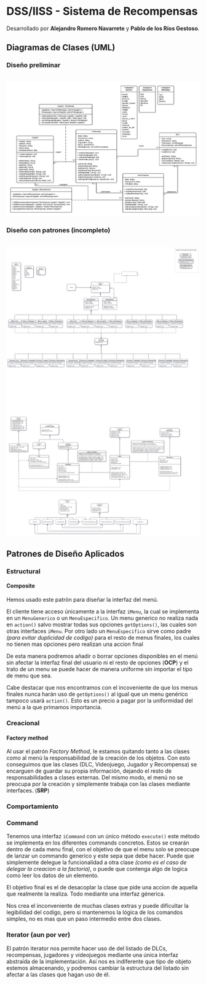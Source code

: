 # DSS/IISS - Sistema de Recompensas

Desarrollado por **Alejandro Romero Navarrete** y **Pablo de los Ríos Gestoso**.



## Diagramas de Clases (UML)

### Diseño preliminar
​	![Diseño Preliminar](Disenyo/Disenyo_Preliminar.png)

### Diseño con patrones (incompleto)
​	![Diseño Patrones](Disenyo/Disenyo.png)



## Patrones de Diseño Aplicados

### Estructural

#### Composite 

Hemos usado este patrón para diseñar la interfaz del menú.

El cliente tiene acceso únicamente a la interfaz `iMenu`, la cual se implementa en un `MenuGenerico` o un `MenuEspecifico`. Un menu generico no realiza nada en `action()` salvo mostrar todas sus opciones `getOptions()`, las cuales son otras interfaces `iMenu`. Por otro lado un `MenuEspecifico` sirve como padre *(para evitar duplicidad de codigo)* para el resto de menus finales, los cuales no tienen mas opciones pero realizan una accion final

De esta manera podremos añadir o borrar opciones disponibles en el menú sin afectar la interfaz final del usuario ni el resto de opciones (**OCP**) y el trato de un menu se puede hacer de manera uniforme sin importar el tipo de menu que sea.

Cabe destacar que nos encontramos con el incoveniente de que los menus finales nunca harán uso de `getOptions()` al igual que un menu genérico tampoco usará `action()`. Esto es un precio a pagar por la uniformidad del menú a la que primamos importancia. 

### Creacional

#### Factory method

Al usar el patrón *Factory Method*, le estamos quitando tanto a las clases como al menú la responsabilidad de la creación de los objetos. Con esto conseguimos que las clases (DLC, Videojuego, Jugador y Recompensa) se encarguen de guardar su propia información, dejando el resto de responsabilidades a clases externas. Del mismo modo, el menú no se preocupa por la creación y simplemente trabaja con las clases mediante interfaces. (**SRP**)

### Comportamiento

### Command

Tenemos una interfaz `iCommand` con un único método `execute()` este método se implementa en los diferentes commands concretos. Estos se crearán dentro de cada menu final, con el objetivo de que el menu solo se preocupe de lanzar un commando generico y este sepa que debe hacer. Puede que simplemente delegue la funcionalidad a otra clase *(como es el caso de delegar la creacion a la factoria)*, o puede que contenga algo de logica como leer los datos de un elemento.

El objetivo final es el de desacoplar la clase que pide una accion de aquella que realmente la realiza. Todo mediante una interfaz génerica.

Nos crea el inconveniente de muchas clases extras y puede dificultar la legibilidad del codigo, pero si mantenemos la lógica de los comandos simples, no es mas que un paso intermedio entre dos clases.

### Iterator (aun por ver)

El patrón iterator nos permite hacer uso de del listado de DLCs, recompensas, jugadores y videojuegos mediante una única interfaz abstraída de la implementación.  Así nos es indiferente que tipo de objeto estemos almacenando, y podremos cambiar la estructura del listado sin afectar a las clases que hagan uso de él.


